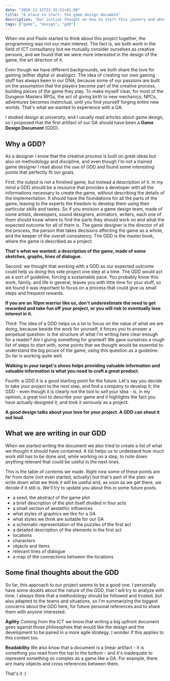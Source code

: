 ```yaml
---
date: "2016-12-15T22:35:51+01:00"
title: "A place to start: the game design document"
description: "Our initial thought on how to start this jounery and what could have been the first outcome of the project."
tags: ["game", "design", "gdd"]
---
```


When me and Paolo started to think about this project together, the programming was not our main interest. The fact is, we both work in the field of ICT consultancy but we mutually consider ourselves as creative persons, and we found that we were more interested in the design of the game, the art direction of it.

Even though we have different backgrounds, we both share the love for gaming (either digital or analogic). The idea of creating our own gaming stuff has always been in our DNA, because some of our passions are built on the assumption that the players become part of the creative process, building pieces of the game they play. To make myself clear, for most of the Dungeon Masters RPGs, the act of giving birth to new mechanics, NPCs, adventures becomes instinctual, until you find yourself forging entire new worlds.
That's what we wanted to experience with a GA.

I studied design at university, and I usually read articles about game design, so I proposed that the first artifact of our GA should have been a **Game Design Document** (GDD).

## Why a GDD?

As a designer I know that the creative process is built on great ideas but also on methodology and discipline, and even though I'm not a trained game designer I read about the use of GDD and found some interesting points that perfectly fit our goals.

First: the output is not a finished game, but instead a description of it. In my mind a GDD should be a resource that provides a developer with all the informations necessary to create the game, without describing the details of the implementation. It should have the foundations for all the parts of the game, leaving to the experts the freedom to develop them using their particular skills and tastes. So if you envision a game design team, made of some artists, developers, sound designers, animators, writers, each one of them should know where to find the parts they should work on and what the expected outcome for all of them is. The game designer is the director of all the process, the person that takes decisions affecting the game as a whole, and the keeper of the overall consistency. The GDD is the master book, where the game is described as a project.

**That's what we wanted: a description of the game, made of some sketches, graphs, lines of dialogue.**

Second: we thought that working with a GDD as our expected outcome could help us doing this side project one step at a time. The GDD would act as a sort of guideline, forcing a sustainable pace.
You probably know this: work, family, and life in general, leaves you with little time for your stuff, so we found it was important to focus on a process that could give us small steps and frequent rewards.

**If you are an 10pm warrior like us, don't underestimate the need to get rewarded and take fun off your project, or you will risk to eventually lose interest in it.**

Third: The idea of a GDD helps us a lot to focus on the value of what we are doing, because beside the work for yourself, it forces you to answer a perpetual question: is the structure of what I'm writing here clear enough for a reader? Am I giving something for granted?
We gave ourselves a rough list of steps to start with, some points that we thought would be essential to understand the big picure of the game, using this question as a guideline. So far is working quite well.

**Walking in your target's shoes helps providing valuable information and valuable information is what you need to craft a great product.**

Fourth: a GDD it is a good starting point for the future. Let's say you decide to take your project to the next step, and find a company to develop it; the GDD - even though it is clearly not the tool to _sell_ your idea - is, in my opinion, a great tool to describe your game and it highlights the fact you have actually designed it, and took it seriously as a project.

**A good design talks about your love for your project. A GDD can shout it out loud.**


## What we are writing in our GDD

When we started writing the document we also tried to create a list of what we thought it should have contained. A list helps us to undestand how much work still has to be done and, while working on a step, to note down anything relevant that could be useful in the next ones.

This is the table of contents we made.
Right now some of these points are far from done (not even started, actually) but that's part of the plan: we write down what we think it will be useful and, as soon as we get there, we decide if it still is. We'll try to update you about this in some future posts.

* a seed, the abstract of the game plot
* a brief description of the plot itself divided in four acts
* a small section of aestethic influences
 * what styles of graphics we like for a GA
 * what styles we think are suitable for our GA
* a schematic representation of the puzzles of the first act
* a detailed description of the elements in the first act
 * locations
 * characters
 * objects and items
 * relevant lines of dialogue
* a map of the connections between the locations

## Some final thoughts about the GDD

So far, this approach to our project seems to be a good one.
I personally have some doubts about the nature of the GDD, that I will try to analyze with time. I always think that a methodology should be followed and trusted, but also adapted to the teams and situations, so I'm summarizing the biggest concerns about the GDD here, for future personal references and to share them with anyone interested.

**Agility**
Coming from the ICT we know that writing a big upfront document goes against those philosophies that would like the design and the development to be paired in a more agile strategy. I wonder if this applies to this context too.

**Readability**
We also know that a document is a linear artifact - it is something you read from the top to the bottom - and it's inadequate to represent something so complex as a game like a GA. For example, there are many objects and cross references between them.

That's it :)
